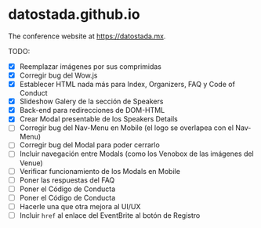 # datostada.github.io
The conference website at https://datostada.mx.

TODO:
- [x] Reemplazar imágenes por sus comprimidas
- [x] Corregir bug del Wow.js
- [x] Establecer HTML nada más para Index, Organizers, FAQ y Code of Conduct
- [x] Slideshow Galery de la sección de Speakers
- [x] Back-end para redirecciones de DOM-HTML
- [x] Crear Modal presentable de los Speakers Details
- [ ] Corregir bug del Nav-Menu en Mobile (el logo se overlapea con el Nav-Menu)
- [ ] Corregir bug del Modal para poder cerrarlo
- [ ] Incluir navegación entre Modals (como los Venobox de las imágenes del Venue)
- [ ] Verificar funcionamiento de los Modals en Mobile
- [ ] Poner las respuestas del FAQ
- [ ] Poner el Código de Conducta
- [ ] Poner el Código de Conducta
- [ ] Hacerle una que otra mejora al UI/UX
- [ ] Incluir `href` al enlace del EventBrite al botón de Registro
